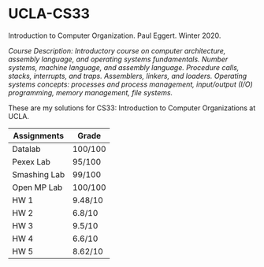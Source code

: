 # UCLA-CS33
Introduction to Computer Organization. Paul Eggert. Winter 2020.

*Course Description: Introductory course on computer architecture, assembly language, and operating systems fundamentals. Number systems, machine language, and assembly language. Procedure calls, stacks, interrupts, and traps. Assemblers, linkers, and loaders. Operating systems concepts: processes and process management, input/output (I/O) programming, memory management, file systems.*

These are my solutions for CS33: Introduction to Computer Organizations at UCLA.

Assignments | Grade
------------|-------
Datalab | 100/100
Pexex Lab | 95/100
Smashing Lab | 99/100
Open MP Lab | 100/100
HW 1 | 9.48/10
HW 2 | 6.8/10
HW 3 | 9.5/10
HW 4 | 6.6/10
HW 5 | 8.62/10
